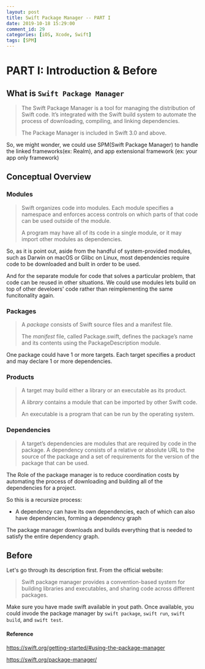 ```yaml
---
layout: post
title: Swift Package Manager -- PART I
date: 2019-10-18 15:29:00
comment_id: 29
categories: [iOS, Xcode, Swift]
tags: [SPM]
---
```


# PART I: Introduction & Before

## What is `Swift Package Manager`

> The Swift Package Manager is a tool for managing the distribution of Swift code. It’s integrated with the Swift build system to automate the process of downloading, compiling, and linking dependencies.
>
> The Package Manager is included in Swift 3.0 and above.

So, we might wonder, we could use SPM(Swift Package Manager) to handle the linked frameworks(ex: Realm), and app extensional framework (ex: your app only framework)

## Conceptual Overview

### Modules

> Swift organizes code into modules. Each module specifies a namespace and enforces access controls on which parts of that code can be used outside of the module.
>
> A program may have all of its code in a single module, or it may import other modules as dependencies.

So, as it is point out, aside from the handful of system-provided modules, such as Darwin on macOS or Glibc on Linux, most dependencies require code to be downloaded and built in order to be used.

And for the separate module for code that solves a particular problem, that code can be reused in other situations. We could use modules lets build on top of other develoers' code rather than reimplementing the same funcitonality again.

### Packages

> A *package* consists of Swift source files and a manifest file.
>
> The *manifest* file, called Package.swift, defines the package’s name and its contents using the PackageDescription module.

One package could have 1 or more targets. Each target specifies a product and may declare 1 or more dependencies.

### Products

> A target may build either a library or an executable as its product.
>
> A *library* contains a module that can be imported by other Swift code.
>
> An executable is a program that can be run by the operating system.

### Dependencies

> A target’s dependencies are modules that are required by code in the package. A dependency consists of a relative or absolute URL to the source of the package and a set of requirements for the version of the package that can be used.

The Role of the package manager is to reduce coordination costs by automating the process of downloading and building all of the dependencies for a project.

So this is a recursize process:

- A dependency can have its own dependencies, each of which can also have dependencies, forming a dependency graph

The package manager downloads and builds everything that is needed to satisfy the entire dependency graph.

## Before

Let's go through its description first. From the official website:

> Swift package manager provides a convention-based system for building libraries and executables, and sharing code across different packages.

Make sure you have made swift available in yout path. Once available, you could invode the package manager by `swift package`, `swift run`, `swift build`, and `swift test`.

#### Reference

<https://swift.org/getting-started/#using-the-package-manager>

<https://swift.org/package-manager/>